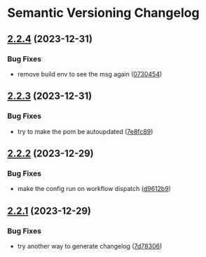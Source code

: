 # Semantic Versioning Changelog

## [2.2.4](https://github.com/arkadioz/demosv/compare/v2.2.3...v2.2.4) (2023-12-31)


### Bug Fixes

* remove build env to see the msg again ([0730454](https://github.com/arkadioz/demosv/commit/073045465bd6c2823d44a7f43e23ed8b7f61f4a4))

## [2.2.3](https://github.com/arkadioz/demosv/compare/v2.2.2...v2.2.3) (2023-12-31)


### Bug Fixes

* try to make the pom be autoupdated ([7e8fc89](https://github.com/arkadioz/demosv/commit/7e8fc89c3975edbdf5f4dc951c4a0b0fee81170e))

## [2.2.2](https://github.com/arkadioz/demosv/compare/v2.2.1...v2.2.2) (2023-12-29)


### Bug Fixes

* make the config run on workflow dispatch ([d9612b9](https://github.com/arkadioz/demosv/commit/d9612b94ef811af952f6acf71e337b5db71c271a))

## [2.2.1](https://github.com/arkadioz/demosv/compare/v2.2.0...v2.2.1) (2023-12-29)


### Bug Fixes

* try another way to generate changelog ([7d78306](https://github.com/arkadioz/demosv/commit/7d783069db032c88674c0664e9fe954249eb5f5f))
